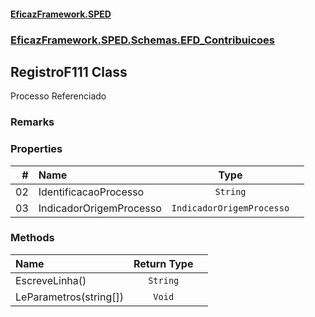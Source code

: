 #### [EficazFramework.SPED](EficazFrameworkSPED.md 'EficazFramework SPED')
### [EficazFramework.SPED.Schemas.EFD_Contribuicoes](EficazFramework.SPED.Schemas.EFD_Contribuicoes.md 'EficazFramework.SPED.Schemas.EFD_Contribuicoes')

## RegistroF111 Class

Processo Referenciado

### Remarks
### Properties

| # | Name | Type | |
| ---: | :--- | :---: | :--- |
| 02 | IdentificacaoProcesso | `String` |  |
| 03 | IndicadorOrigemProcesso | `IndicadorOrigemProcesso` |  |
### Methods

| Name | Return Type | |
| :--- | :---: | :--- |
| EscreveLinha() | `String` |  |
| LeParametros(string[]) | `Void` |  |
